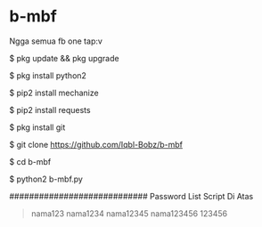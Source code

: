 # b-mbf
Ngga semua fb one tap:v

$ pkg update && pkg upgrade

$ pkg install python2

$ pip2 install mechanize

$ pip2 install requests

$ pkg install git

$ git clone https://github.com/Iqbl-Bobz/b-mbf

$ cd b-mbf

$ python2 b-mbf.py


############################
Password List Script Di Atas
> nama123
> nama1234
> nama12345
> nama123456
> 123456
